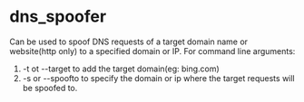 # dns_spoofer
Can be used to spoof DNS requests of a target domain name or website(http only) to a specified domain or IP.
For command line arguments:
 1) -t ot --target to add the target domain(eg: bing.com)
 2) -s or --spoofto to specify the domain or ip where the target requests will be spoofed to.
